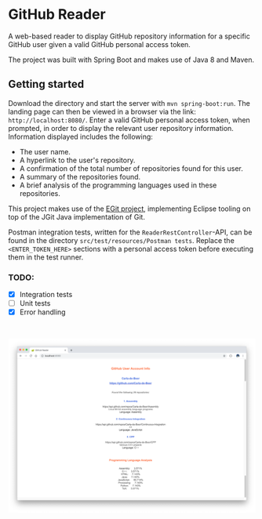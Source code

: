 # GitHub Reader

A web-based reader to display GitHub repository information for a specific GitHub user given a valid GitHub personal access token.

The project was built with Spring Boot and makes use of Java 8 and Maven.

## Getting started

Download the directory and start the server with `mvn spring-boot:run`. The landing page can then be viewed in a browser via the link: `http://localhost:8080/`. Enter a valid GitHub personal access token, when prompted, in order to display the relevant user repository information. Information displayed includes the following:
* The user name.
* A hyperlink to the user's repository.
* A confirmation of the total number of repositories found for this user.
* A summary of the repositories found.
* A brief analysis of the programming languages used in these repositories.

This project makes use of the [EGit project](https://www.eclipse.org/egit/), implementing Eclipse tooling on top of the JGit Java implementation of Git.

Postman integration tests, written for the `ReaderRestController`-API, can be found in the directory `src/test/resources/Postman tests`. Replace the `<ENTER_TOKEN_HERE>` sections with a personal access token before executing them in the test runner.

### TODO:  
  - [x] Integration tests
  - [ ] Unit tests
  - [x] Error handling

</br>
<p align="center">
  <img src="images/screenShot-01.png"/>
</p>
